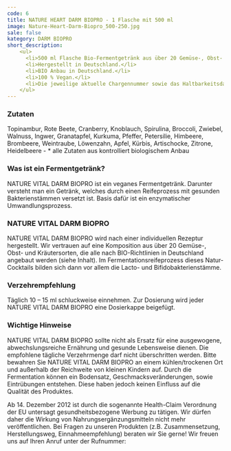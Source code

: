 ```yaml
---
code: 6
title: NATURE HEART DARM BIOPRO - 1 Flasche mit 500 ml
image: Nature-Heart-Darm-Biopro_500-250.jpg
sale: false
kategory: DARM BIOPRO
short_description: 
    <ul>
      <li>500 ml Flasche Bio-Fermentgetränk aus über 20 Gemüse-, Obst- und Kräutersorten, inclusive Dosierkappe.</li>
      <li>Hergestellt in Deutschland.</li>
      <li>BIO Anbau in Deutschland.</li>
      <li>100 % Vegan.</li>
      <li>Die jeweilige aktuelle Chargennummer sowie das Haltbarkeitsdatum finden Sie auf dem NATURE HEART Produktetikett</li>
    </ul>
---
```

<h3>Zutaten</h3>
<p>
  Topinambur, Rote Beete, Cranberry, Knoblauch, Spirulina, Broccoli, Zwiebel, Walnuss, Ingwer, Granatapfel, Kurkuma, Pfeffer, Petersilie, Himbeere, Brombeere, Weintraube, Löwenzahn, Apfel, Kürbis, Artischocke, Zitrone, Heidelbeere - * alle Zutaten aus kontrolliert biologischem Anbau
</p>
<h3>Was ist ein Fermentgetränk?</h3>
<p>
  NATURE VITAL DARM BIOPRO ist ein veganes Fermentgetränk. Darunter versteht man ein Getränk, welches durch einen Reifeprozess mit gesunden Bakterienstämmen versetzt ist. Basis dafür ist ein enzymatischer Umwandlungsprozess.
</p>

<h3>NATURE VITAL DARM BIOPRO</h3>
<p>
  NATURE VITAL DARM BIOPRO wird nach einer individuellen Rezeptur hergestellt. Wir vertrauen auf eine Komposition aus über 20 Gemüse-, Obst- und Kräutersorten, die alle nach BIO-Richtlinien in Deutschland angebaut werden (siehe Inhalt). Im Fermentationsreifeprozess dieses Natur-Cocktails bilden sich dann vor allem die Lacto- und Bifidobakterienstämme.
</p>

<h3>Verzehrempfehlung</h3>
<p>
  Täglich 10 – 15 ml schluckweise einnehmen. Zur Dosierung wird jeder NATURE VITAL DARM BIOPRO eine Dosierkappe beigefügt.
</p>

<h3>Wichtige Hinweise</h3>
<p>
  NATURE VITAL DARM BIOPRO sollte nicht als Ersatz für eine ausgewogene, abwechslungsreiche Ernährung und gesunde Lebensweise dienen. Die empfohlene tägliche Verzehrmenge darf nicht überschritten werden. Bitte bewahren Sie NATURE VITAL DARM BIOPRO an einem kühlen/trockenen Ort und außerhalb der Reichweite von kleinen Kindern auf. Durch die Fermentation können ein Bodensatz, Geschmacksveränderungen, sowie Eintrübungen entstehen. Diese haben jedoch keinen Einfluss auf die Qualität des Produktes.
</p>
<p>
  Ab 14. Dezember 2012 ist durch die sogenannte Health-Claim Verordnung der EU untersagt gesundheitsbezogene Werbung zu tätigen. Wir dürfen daher die Wirkung von Nahrungsergänzungsmitteln nicht mehr veröffentlichen. Bei Fragen zu unseren Produkten (z.B. Zusammensetzung, Herstellungsweg, Einnahmeempfehlung) beraten wir Sie gerne! Wir freuen uns auf Ihren Anruf unter der Rufnummer:
</p>
